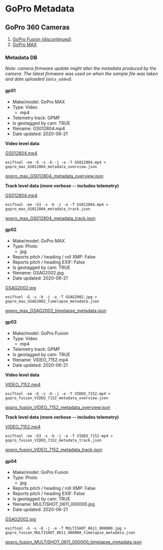 # GoPro Metadata

## GoPro 360 Cameras

1. [GoPro Fusion (discontinued)](https://gopro.com/en/us/fusion)
2. [GoPro MAX](https://gopro.com/en/us/shop/cameras/max/CHDHZ-201-master.html)

### Metadata DB

_Note: camera firmware update might alter the metadata produced by the camera. The latest firmware was used on when the sample file was taken and date uploaded (`data_added`)._

#### gp01

* Make/model: GoPro MAX
* Type: Video
	- mp4
* Telemetry track: GPMF
* Is geotagged by cam: TRUE
* filename: GS012804.mp4
* Date updated: 2020-06-21

**Video level data**

[GS012804.mp4](/gopro/files/GS012804.txt)

```
exiftool -ee -G -s -b -j -a -T GS012804.mp4 > gopro_max_GS012804_metadata_overview.json
```

[gopro_max_GS012804_metadata_overview.json](/gopro/files/gopro_max_GS012804_metadata_overview.json)

**Track level data (more verbose -- includes telemetry)**

[GS012804.mp4](/gopro/files/GS012804.txt)

```
exiftool -ee -G3 -s -b -j -a -T GS012804.mp4 > gopro_max_GS012804_metadata_track.json
```

[gopro_max_GS012804_metadata_track.json](/gopro/files/gopro_max_GS012804_metadata_track.json)

#### gp02

* Make/model: GoPro MAX
* Type: Photo
	- jpg
* Reports pitch / heading / roll XMP: False
* Reports pitch / heading EXIF: False
* Is geotagged by cam: TRUE
* filename: GSAG2002.jpg
* Date updated: 2020-06-21

[GSAG2002.jpg](/gopro/files/GSAG2002.jpg)

```
exiftool -G -s -b -j -a -T GSAG2002.jpg > gopro_max_GSAG2002_timelapse_metadata.json
```

[gopro_max_GSAG2002_timelapse_metadata.json](/gopro/files/gopro_max_GSAG2002_timelapse_metadata.json)

#### gp03

* Make/model: GoPro Fusion
* Type: Video
	- mp4
* Telemetry track: GPMF
* Is geotagged by cam: TRUE
* filename: VIDEO_7152.mp4
* Date updated: 2020-06-21

**Video level data**

[VIDEO_7152.mp4](/gopro/files/VIDEO_7152.txt)

```
exiftool -ee -G -s -b -j -a -T VIDEO_7152.mp4 > gopro_fusion_VIDEO_7152_metadata_overview.json
```

[gopro_fusion_VIDEO_7152_metadata_overview.json](/gopro/files/gopro_fusion_VIDEO_7152_metadata_overview.json)

**Track level data (more verbose -- includes telemetry)**

[VIDEO_7152.mp4](/gopro/files/VIDEO_7152.txt)

```
exiftool -ee -G3 -s -b -j -a -T VIDEO_7152.mp4 > gopro_fusion_VIDEO_7152_metadata_track.json
```

[gopro_fusion_VIDEO_7152_metadata_track.json](/gopro/files/gopro_fusion_VIDEO_7152_metadata_track.json)

#### gp04

* Make/model: GoPro Fusion
* Type: Photo
	- jpg
* Reports pitch / heading / roll XMP: False
* Reports pitch / heading EXIF: False
* Is geotagged by cam: TRUE
* filename: MULTISHOT_0611_000000.jpg
* Date updated: 2020-06-21

[GSAG2002.jpg](/gopro/files/MULTISHOT_0611_000000.jpg)

```
exiftool -G -s -b -j -a -T MULTISHOT_0611_000000.jpg > gopro_fusion_MULTISHOT_0611_000000_timelapse_metadata.json
```

[gopro_fusion_MULTISHOT_0611_000000_timelapse_metadata.json](/gopro/files/gopro_fusion_MULTISHOT_0611_000000_timelapse_metadata.json)